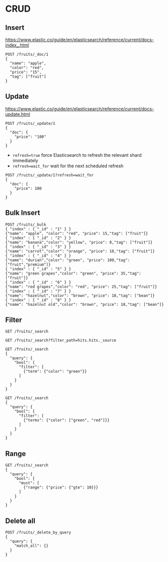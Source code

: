 # CRUD

## Insert

https://www.elastic.co/guide/en/elasticsearch/reference/current/docs-index_.html

```shell
POST /fruits/_doc/1
{
  "name": "apple",
  "color": "red",
  "price": "15",
  "tag": ["fruit"]
}
```

## Update

https://www.elastic.co/guide/en/elasticsearch/reference/current/docs-update.html

```shell
POST /fruits/_update/1
{
  "doc": {
    "price": "100"
  }
}
```

* `refresh=true` force Elasticsearch to refresh the relevant shard immediately
* `refresh=wait_for` wait for the next scheduled refresh

```shell
POST /fruits/_update/1?refresh=wait_for
{
  "doc": {
    "price": 100
  }
}
```

## Bulk Insert

```shell
POST /fruits/_bulk
{ "index" : { "_id" : "1" } }
{"name": "apple", "color": "red", "price": 15,"tag": ["fruit"]}
{ "index" : { "_id" : "2" } }
{"name": "banana","color": "yellow", "price": 8,"tag": ["fruit"]}
{ "index" : { "_id" : "3" } }
{"name": "carrot","color": "orange", "price": 10,"tag": ["fruit"]}
{ "index" : { "_id" : "4" } }
{"name": "durian","color": "green", "price": 100,"tag": ["fruit","premium"]}
{ "index" : { "_id" : "5" } }
{"name": "green grapes","color": "green", "price": 35,"tag": ["fruit"]}
{ "index" : { "_id" : "6" } }
{"name": "red grapes","color": "red", "price": 25,"tag": ["fruit"]}
{ "index" : { "_id" : "7" } }
{"name": "hazelnut","color": "brown", "price": 18,"tag": ["bean"]}
{ "index" : { "_id" : "8" } }
{"name": "hazelnut old","color": "brown", "price": 18,"tag": ["bean"]}
```

## Filter

```shell
GET /fruits/_search
```

```shell
GET /fruits/_search?filter_path=hits.hits._source
```

```shell
GET /fruits/_search
{
  "query": {
    "bool": {
      "filter": [
        {"term": {"color": "green"}}
      ]
    }
  }
}
```

```shell
GET /fruits/_search
{
  "query": {
    "bool": {
      "filter": [
        {"terms": {"color": ["green", "red"]}}
      ]
    }
  }
}
```

## Range

```shell
GET /fruits/_search
{
  "query": {
    "bool": {
      "must": [
        {"range": {"price": {"gte": 10}}}
      ]
    }
  }
}
```

## Delete all

```shell
POST /fruits/_delete_by_query
{
  "query": {
    "match_all": {}
  }
}
```
